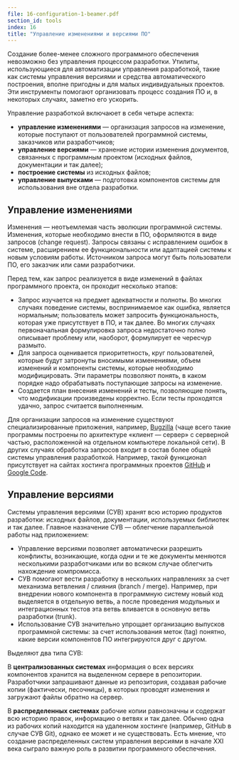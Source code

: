 ```yaml
---
file: 16-configuration-1-beamer.pdf
section_id: tools
index: 16
title: "Управление изменениями и версиями ПО"
---
```


Создание более-менее сложного программного обеспечения невозможно без управления
процессом разработки. Утилиты, использующиеся для автоматизации управления разработкой,
такие как системы управления версиями и средства автоматического построения,
вполне пригодны и для малых индивидуальных проектов. Эти инструменты помогают организовать
процесс создания ПО и, в некоторых случаях, заметно его ускорить.

Управление разработкой включаюет в себя четыре аспекта:

* **управление изменениями** — организация запросов на изменение, которые поступают
  от пользователей программной системы, заказчиков или разработчиков;
* **управление версиями** — хранение истории изменения документов, связанных
  с программным проектом (исходных файлов, документации и так далее);
* **построение системы** из исходных файлов;
* **управление выпусками** — подготовка компонентов системы для использования
  вне отдела разработки.

## Управление изменениями

Изменения — неотъемлемая часть эволюции программной системы. Изменения,
которые необходимо внести в ПО, оформляются в виде запросов (change request).
Запросы связаны с исправлением ошибок в системе, расширением ее функциональности
или адаптацией системы к новым условиям работы. Источником запроса могут быть
пользователи ПО, его заказчик или сами разработчики.

Перед тем, как запрос реализуется в виде изменений в файлах программного проекта,
он проходит несколько этапов:

* Запрос изучается на предмет адекватности и полноты. Во многих случаях поведение
  системы, воспринимаемое как ошибка, является нормальным; пользователь
  может запросить функциональность, которая уже присутствует в ПО, и так далее.
  Во многих случаях первоначальная формулировка запроса недостаточно полно
  описывает проблему или, наоборот, формулирует ее чересчур размыто.
* Для запроса оценивается приоритетность, круг пользователей, которые будут затронуты
  вносимыми изменениями, объем изменений и компоненты системы, которые необходимо
  модифицировать. Эти параметры позволяют понять, в каком порядке надо обрабатывать
  поступающие запросы на изменение.
* Создается план внесения изменений и тесты, позволяющие понять, что модификации
  произведены корректно. Если тесты проходятся удачно, запрос считается выполненным.

Для организации запросов на изменение существуют специализированные приложения,
например, [Bugzilla][bugzilla] (чаще всего такие программы построены по архитектуре
«клиент — сервер» с серверной частью, расположенной на отдельном компьютере
локальной сети). В других случаях обработка запросов входит в состав более общей
системы управления разработкой. Например, такой функционал присутствует на сайтах
хостинга программных проектов [GitHub][github] и [Google Code][gcode].

## Управление версиями

Системы управления версиями (СУВ) хранят всю историю продуктов разработки:
исходных файлов, документации, используемых библиотек и так далее. Главное назначение
СУВ — облегчение параллельной работы над приложением:

* Управление версиями позволяет автоматически разрешить конфликты, возникающие,
  когда одни и те же документы меняются несколькими разработчиками или во всяком
  случае облегчить нахождение компромисса.
* СУВ помогают вести разработку в нескольких направлениях за счет механизма
  ветвления / слияния (branch / merge). Например, при внедрении нового компонента
  в программную систему новый код выделяется в отдельную ветвь, а после проведения
  модульных и интеграционных тестов эта ветвь вливается в основную ветвь
  разработки (trunk).
* Использование СУВ значительно упрощает организацию выпусков программной системы:
  за счет использования меток (tag) понятно, какие версии компонентов ПО интегрируются
  друг с другом.

Выделяют два типа СУВ:

В **централизованных системах** информация о всех версиях компонентов хранится на
выделенном сервере в репозитории. Разработчики запрашивают данные из репозитория,
создавая рабочие копии (фактически, песочницы), в которых проводят изменения
и загружают файлы обратно на сервер.

В **распределенных системах** рабочие копии равнозначны и содержат всю историю правок,
информацию о ветвях и так далее. Обычно одна из рабочих копий находится на удаленном
хостинге (например, GitHub в случае СУВ Git), однако ее может и не существовать.
Есть мнение, что создание распределенных систем управления версиями в начале
XXI века сыграло важную роль в развитии программного обеспечения.

[bugzilla]: https://www.bugzilla.org/
[github]: https://github.com/
[gcode]: https://code.google.com/
